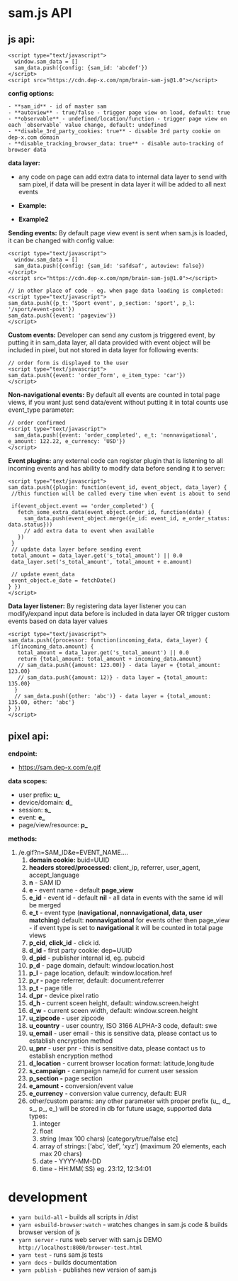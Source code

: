 # sam.js API

## js api:
    <script type="text/javascript">
      window.sam_data = []
      sam_data.push({config: {sam_id: 'abcdef'})
    </script>
    <script src="https://cdn.dep-x.com/npm/brain-sam-js@1.0"></script>

**config options:**

    - **sam_id** - id of master sam
    - **autoview** - true/false - trigger page view on load, default: true
    - **observable** - undefined/location/function - trigger page view on each `observable` value change, default: undefined
    - **disable_3rd_party_cookies: true** - disable 3rd party cookie on dep-x.com domain
    - **disable_tracking_browser_data: true** - disable auto-tracking of browser data

**data layer:**

- any code on page can add extra data to internal data layer to send with sam pixel, if data will be present in data layer it will be added to all next events



- **Example:**
        <script type="text/javascript">
          sam_data.push({user: {zipcode: '12345'}) // puts data in internal data layer - it will be added to all events sent in current view session
          sam_data.push({event: 'order_completed', e_t: 'conversion'})
        </script>


- **Example2**
    <script type="text/javascript">
      window.sam_data = []
      sam_data.push({config: {sam_id: 'safdsaf'})
      sam_data.push({p_section: 'sport', d_pid: window.pubcid})
    </script>
    <script src="https://cdn.dep-x.com/npm/brain-sam-js@1.0"></script>

**Sending events:**
By default page view event is sent when sam.js is loaded, it can be changed with config value:

    <script type="text/javascript">
      window.sam_data = []
      sam_data.push({config: {sam_id: 'safdsaf', autoview: false})
    </script>
    <script src="https://cdn.dep-x.com/npm/brain-sam-js@1.0"></script>
    
    // in other place of code - eg. when page data loading is completed:
    <script type="text/javascript">
    sam_data.push({p_t: 'Sport event', p_section: 'sport', p_l: '/sport/event-post'})
    sam_data.push({event: 'pageview'})
    </script>

**Custom events:**
Developer can send any custom js triggered event, by putting it in sam_data layer, all data provided with event object will be included in pixel, but not stored in data layer for following events:

    // order form is displayed to the user
    <script type="text/javascript">
    sam_data.push({event: 'order_form', e_item_type: 'car'})
    </script>

**Non-navigational events:**
By default all events are counted in total page views, if you want just send data/event without putting it in total counts use event_type parameter:

    // order confirmed
    <script type="text/javascript">
      sam_data.push({event: 'order_completed', e_t: 'nonnavigational', e_amount: 122.22, e_currency: 'USD'})
    </script>

**Event plugins:**
any external code can register plugin that is listening to all incoming events and has ability to modify data before sending it to server:


    <script type="text/javascript">
    sam_data.push({plugin: function(event_id, event_object, data_layer) {
     //this function will be called every time when event is about to send
    
     if(event_object.event == 'order_completed') {
       fetch_some_extra_data(event_object.order_id, function(data) {
         sam_data.push(event_object.merge({e_id: event_id, e_order_status: data.status}))
         // add extra data to event when available
       })
     }
     // update data layer before sending event
     total_amount = data_layer.get('s_total_amount') || 0.0
     data_layer.set('s_total_amount', total_amount + e.amount)
     
     // update event_data
     event_object.e_date = fetchDate()
    } })
    </script>

**Data layer listener:**
By registering data layer listener you can modify/expand input data before is included in data layer OR trigger custom events based on data layer values


    <script type="text/javascript">
    sam_data.push({processor: function(incoming_data, data_layer) {
     if(incoming_data.amount) { 
       total_amount = data_layer.get('s_total_amount') || 0.0
       return {total_amount: total_amount + incoming_data.amount} 
       // sam_data.push({amount: 123.00)} - data layer = {total_amount: 123.00}
       // sam_data.push({amount: 12)} - data layer = {total_amount: 135.00}
      }
      // sam_data.push({other: 'abc')} - data layer = {total_amount: 135.00, other: 'abc'}
    } })
    </script>

## pixel api:

**endpoint:** 

- https://sam.dep-x.com/e.gif

**data scopes:**

- user prefix: **u_**
- device/domain: **d_**
- session: **s_**
- event: **e_**
- page/view/resource: **p_**

**methods:**

1. /e.gif?n=SAM_ID&e=EVENT_NAME….
    1. **domain cookie:** buid=UUID
    2. **headers stored/processed:** client_ip, referrer, user_agent, accept_language
    3. **n** - SAM ID
    4. **e -** event name - default **page_view**
    5. **e_id** - event id - default **nil** - all data in events with the same id will be merged
    6. **e_t** - event type (**navigational, nonnavigational, data, user matching**) default: **nonnavigational** for events other then page_view - if event type is set to **navigational** it will be counted in total page views
    7. **p_cid**, **click_id** - click id.
    8. **d_id -** first party cookie: dep=UUID
    9. **d_pid** - publisher internal id, eg. pubcid
    10. **p_d** - page domain, default: window.location.host
    11. **p_l** - page location, default: window.location.href
    12. **p_r -** page referrer, default: document.referrer
    13. **p_t** - page title
    14. **d_pr** - device pixel ratio
    15. **d_h** - current sceen height, default: window.screen.height
    16. **d_w** - current sceen width, default: window.screen.height
    17. **u_zipcode** - user zipcode
    18. **u_country** - user country, ISO 3166 ALPHA-3 code, default: swe
    19. **u_email** - user email - this is sensitive data, please contact us to establish encryption method
    20. **u_pnr** - user pnr - this is sensitive data, please contact us to establish encryption method
    21. **d_location** - current browser location format: latitude,longitude
    22. **s_campaign** - campaign name/id for current user session
    23. **p_section -** page section
    24. **e_amount** **-** conversion/event value
    25. **e_currency** - conversion value currency, default: EUR
    26. other/custom params: any other parameter with proper prefix (u_, d_, s_, p_, e_) will be stored in db for future usage, supported data types:
        1. integer
        2. float
        3. string (max 100 chars) [category/true/false etc]
        4. array of strings: [‘abc’, ‘def’, ‘xyz’] (maximum 20 elements, each max 20 chars)
        5. date - YYYY-MM-DD
        6. time - HH:MM(:SS) eg. 23:12, 12:34:01

# development

- `yarn build-all` - builds all scripts in /dist
- `yarn esbuild-browser:watch` - watches changes in sam.js code & builds browser version of js
- `yarn server` - runs web server with sam.js DEMO `http://localhost:8080/browser-test.html`
- `yarn test` - runs sam.js tests
- `yarn docs` - builds documentation
- `yarn publish` - publishes new version of sam.js